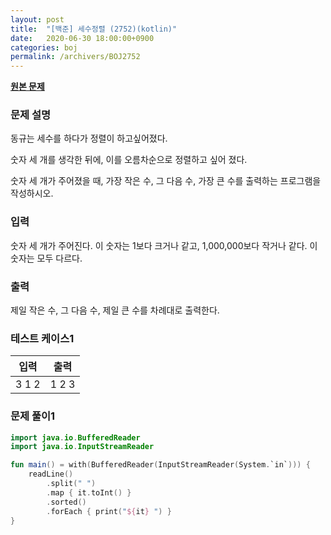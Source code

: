 ```yaml
---
layout: post
title:  "[백준] 세수정렬 (2752)(kotlin)"
date:   2020-06-30 18:00:00+0900
categories: boj
permalink: /archivers/BOJ2752
---
```


**[원본 문제](https://www.acmicpc.net/problem/2752)**

### 문제 설명

동규는 세수를 하다가 정렬이 하고싶어졌다.

숫자 세 개를 생각한 뒤에, 이를 오름차순으로 정렬하고 싶어 졌다.

숫자 세 개가 주어졌을 때, 가장 작은 수, 그 다음 수, 가장 큰 수를 출력하는 프로그램을 작성하시오.

### 입력

숫자 세 개가 주어진다. 이 숫자는 1보다 크거나 같고, 1,000,000보다 작거나 같다. 이 숫자는 모두 다르다.

### 출력

제일 작은 수, 그 다음 수, 제일 큰 수를 차례대로 출력한다.

### 테스트 케이스1

|입력|출력|
|-----|-----|
|3 1 2|1 2 3|

### 문제 풀이1

```kotlin
import java.io.BufferedReader
import java.io.InputStreamReader

fun main() = with(BufferedReader(InputStreamReader(System.`in`))) {
    readLine()
        .split(" ")
        .map { it.toInt() }
        .sorted()
        .forEach { print("${it} ") }
}
```
